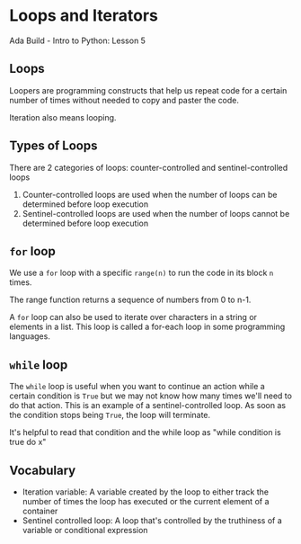 # Loops and Iterators
Ada Build - Intro to Python: Lesson 5

## Loops 

Loopers are programming constructs that help us repeat code for a certain number of times without needed to copy and paster the code.

Iteration also means looping. 

## Types of Loops

There are 2 categories of loops: counter-controlled and sentinel-controlled loops

1. Counter-controlled loops are used when the number of loops can be determined before loop execution
2. Sentinel-controlled loops are used when the number of loops cannot be determined before loop execution

## `for` loop

We use a `for` loop with a specific `range(n)` to run the code in its block `n` times.

The range function returns a sequence of numbers from 0 to n-1.

A `for` loop can also be used to iterate over characters in a string or elements in a list. This loop is called a for-each loop in some programming languages.

## `while` loop

The `while` loop is useful when you want to continue an action while a certain condition is `True` but we may not know how many times we'll need to do that action. This is an example of a sentinel-controlled loop. As soon as the condition stops being `True`, the loop will terminate. 

It's helpful to read that condition and the while loop as "while condition is true do x"

## Vocabulary

* Iteration variable: A variable created by the loop to either track the number of times the loop has executed or the current element of a container
* Sentinel controlled loop: A loop that's controlled by the truthiness of a variable or conditional expression
